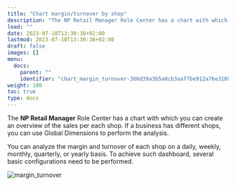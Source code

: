 ```yaml
---
title: "Chart margin/turnover by shop"
description: "The NP Retail Manager Role Center has a chart with which you can create an overview of the sales per each shop."
lead: ""
date: 2023-07-10T13:30:38+02:00
lastmod: 2023-07-10T13:30:38+02:00
draft: false
images: []
menu:
  docs:
    parent: ""
    identifier: "chart_margin_turnover-360d39a3b5a0cb3aaf7be912a76e3169"
weight: 180
toc: true
type: docs
---
```


The **NP Retail Manager** Role Center has a chart with which you can create an overview of the sales per each shop. If a business has different shops, you can use Global Dimensions to perform the analysis.    

You can analyze the margin and turnover of each shop on a daily, weekly, monthly, quarterly, or yearly basis. To achieve such dashboard, several basic configurations need to be performed. 

![margin_turnover](margin_turnover.png)

